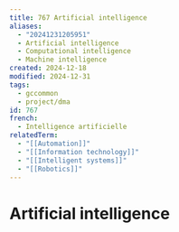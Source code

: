 ```yaml
---
title: 767 Artificial intelligence
aliases:
  - "20241231205951"
  - Artificial intelligence
  - Computational intelligence
  - Machine intelligence
created: 2024-12-18
modified: 2024-12-31
tags:
  - gccommon
  - project/dma
id: 767
french:
  - Intelligence artificielle
relatedTerm:
  - "[[Automation]]"
  - "[[Information technology]]"
  - "[[Intelligent systems]]"
  - "[[Robotics]]"
---
```

# Artificial intelligence
